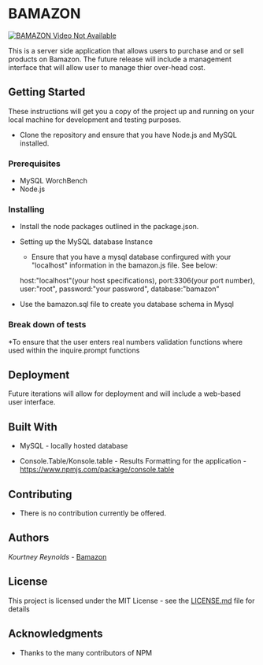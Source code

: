 # BAMAZON


[![BAMAZON Video Not Available](http://img.youtube.com/vi/-A3L9x6zvGc/0.jpg)](http://www.youtube.com/watch?v=-A3L9x6zvGc)


This is a server side application that allows users to purchase and or sell products on Bamazon. The future release will include a management interface that will allow user to manage thier over-head cost.

## Getting Started
These instructions will get you a copy of the project up and running on your local machine for development and testing purposes. 


* Clone the repository and ensure that you have Node.js and MySQL installed.


### Prerequisites

* MySQL WorchBench
* Node.js

### Installing
* Install the node packages outlined in the package.json.

* Setting up the MySQL database Instance
    * Ensure that you have a mysql database confirgured with  your "localhost" information in the
    bamazon.js file. See below:

    host:"localhost"(your host specifications),
    port:3306(your port number),
    user:"root",
    password:"your password",
    database:"bamazon"

* Use the bamazon.sql file to create you database schema in Mysql 




### Break down of tests

*To ensure that the user enters real numbers validation functions where used within the inquire.prompt functions



## Deployment

Future iterations will allow for deployment and will include a web-based user interface.

## Built With

* MySQL - locally hosted database

* Console.Table/Konsole.table - Results Formatting for  the application -https://www.npmjs.com/package/console.table


## Contributing

* There is no contribution currently be offered.

## Authors

*Kourtney Reynolds* - [Bamazon](https://github.com/nukepowermaiden2025/Bamazon)



## License

This project is licensed under the MIT License - see the [LICENSE.md](LICENSE.md) file for details

## Acknowledgments

* Thanks to the many contributors of NPM



